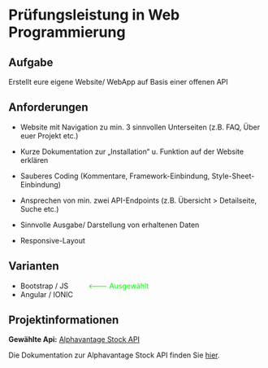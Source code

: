 # Prüfungsleistung in Web Programmierung

## Aufgabe
Erstellt eure eigene Website/ WebApp auf Basis einer offenen API

## Anforderungen 
+ Website mit Navigation zu min. 3 sinnvollen Unterseiten (z.B. FAQ, Über euer
Projekt etc.)

+ Kurze Dokumentation zur „Installation“ u. Funktion auf der Website erklären

+ Sauberes Coding (Kommentare, Framework-Einbindung, Style-Sheet- Einbindung)

+ Ansprechen von min. zwei API-Endpoints (z.B. Übersicht > Detailseite, Suche etc.)

+ Sinnvolle Ausgabe/ Darstellung von erhaltenen Daten
+ Responsive-Layout

## Varianten 
+ Bootstrap / JS <span style="color:lime"> &nbsp; &nbsp; &nbsp; &nbsp; &nbsp;<--- Ausgewählt </span>
+ Angular / IONIC

## Projektinformationen
**Gewählte Api:** [Alphavantage Stock API](https://www.alphavantage.co/)

Die Dokumentation zur Alphavantage Stock API finden Sie [hier](https://www.alphavantage.co/documentation/).

